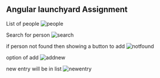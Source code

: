 ## Angular launchyard Assignment
List of people
![people](https://cloud.githubusercontent.com/assets/14014635/11292918/802a2576-8f7a-11e5-879c-4f7df4de6a42.png)

Search for person
![search](https://cloud.githubusercontent.com/assets/14014635/11292920/8344ba50-8f7a-11e5-9ca8-778f1d166300.png)

if person not found then showing a button to add 
![notfound](https://cloud.githubusercontent.com/assets/14014635/11292921/85eb4d96-8f7a-11e5-82b4-c8b05aa686a9.png)

option of add 
![addnew](https://cloud.githubusercontent.com/assets/14014635/11292922/8a780d7c-8f7a-11e5-864f-caa3934e7c14.png)

new entry will be in list
![newentry](https://cloud.githubusercontent.com/assets/14014635/11292924/8ddb3fb6-8f7a-11e5-8f1a-2f33191e32b5.png)
